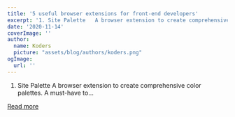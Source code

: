 ```yaml
---
title: '5 useful browser extensions for front-end developers'
excerpt: '1. Site Palette   A browser extension to create comprehensive color palettes. A must-have to...'
date: '2020-11-14'
coverImage: ''
author:
  name: Koders
  picture: "assets/blog/authors/koders.png"
ogImage:
  url: ''
---
```


1. Site Palette   A browser extension to create comprehensive color palettes. A must-have to...

[Read more](https://dev.to/vanwildemeerschbrent/5-useful-browser-extensions-for-front-end-devs-5c0d)
